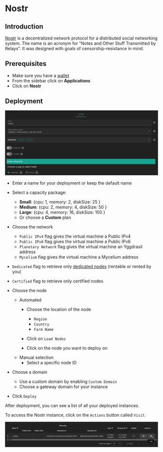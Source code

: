 <h1> Nostr </h1>

## Introduction

[Nostr](https://nostr.com/) is a decentralized network protocol for a distributed social networking system. The name is an acronym for "Notes and Other Stuff Transmitted by Relays". It was designed with goals of censorship-resistance in mind. 

## Prerequisites

- Make sure you have a [wallet](../wallet_connector.md)
- From the sidebar click on **Applications**
- Click on **Nostr**

## Deployment

![](./img/nostr_config.png)

- Enter a name for your deployment or keep the default name
- Select a capacity package:
    - **Small**: {cpu: 1, memory: 2, diskSize: 25 }
    - **Medium**: {cpu: 2, memory: 4, diskSize: 50 }
    - **Large**: {cpu: 4, memory: 16, diskSize: 100 }
    - Or choose a **Custom** plan
- Choose the network
   - `Public IPv4` flag gives the virtual machine a Public IPv4
   - `Public IPv6` flag gives the virtual machine a Public IPv6
   - `Planetary Network` flag gives the virtual machine an Yggdrasil address
   - `Mycelium` flag gives the virtual machine a Mycelium address

- `Dedicated` flag to retrieve only [dedicated nodes](../deploy/node_finder.md#dedicated-nodes) (rentable or rented by you)
- `Certified` flag to retrieve only certified nodes 
- Choose the node 
  - Automated
    - Choose the location of the node
       - `Region`
       - `Country`
       - `Farm Name`

    - Click on `Load Nodes`
    - Click on the node you want to deploy on
  - Manual selection
    - Select a specific node ID
- Choose a domain
  - Use a custom domain by enabling `Custom Domain`
  - Choose a gateway domain for your instance
- Click `Deploy`

After deployment, you can see a list of all your deployed instances.

To access the Nostr instance, click on the `Actions` button called `Visit`.

![](./img/nostr_instances.png)